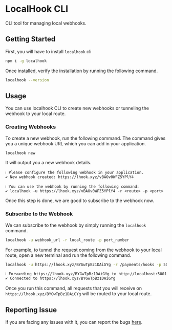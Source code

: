 # LocalHook CLI

CLI tool for managing local webhooks.

## Getting Started

First, you will have to install `localhook` cli

```bash
npm i -g localhook
```

Once installed, verify the installation by running the following command.

```bash
localhook --version
```

## Usage

You can use localhook CLI to create new webhooks or tunneling the webhook to your local route.

### Creating Webhooks

To create a new webhook, run the following command. The command gives you a unique webhook URL which you can add in your application.

```bash
localhook new
```

It will output you a new webhook details.

```
ℹ Please configure the following webhook in your application.             
✔ New webhook created: https://lhook.xyz/vBAOv0WFZ5YPlY4                 

ℹ You can use the webhook by running the following command:               
✔ localhook -u https://lhook.xyz/vBAOv0WFZ5YPlY4 -r <route> -p <port>    
```

Once this step is done, we are good to subscribe to the webhook now.

### Subscribe to the Webhook

We can subscribe to the webhook by simply running the `localhook` command.

```bash
localhook -u webhook_url -r local_route -p port_number
```

For example, to tunnel the request coming from the webhook to your local route, open a new terminal and run the following command.

```bash
localhook -u https://lhook.xyz/BYGwTpBz1DAiGYg -r /payments/hooks -p 5001
```

```bash
ℹ Forwarding https://lhook.xyz/BYGwTpBz1DAiGYg to http://localhost:5001/payments/hooks
✔ Connected to https://lhook.xyz/BYGwTpBz1DAiGYg  
```

Once you run this command, all requests that you will receive on `https://lhook.xyz/BYGwTpBz1DAiGYg` will be routed to your local route.

## Reporting Issue

If you are facing any issues with it, you can report the bugs [here](https://github.com/vinayak25/localhook/issues).

